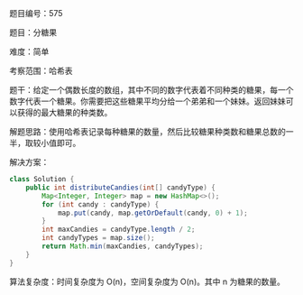 题目编号：575

题目：分糖果

难度：简单

考察范围：哈希表

题干：给定一个偶数长度的数组，其中不同的数字代表着不同种类的糖果，每一个数字代表一个糖果。你需要把这些糖果平均分给一个弟弟和一个妹妹。返回妹妹可以获得的最大糖果的种类数。

解题思路：使用哈希表记录每种糖果的数量，然后比较糖果种类数和糖果总数的一半，取较小值即可。

解决方案：

```java
class Solution {
    public int distributeCandies(int[] candyType) {
        Map<Integer, Integer> map = new HashMap<>();
        for (int candy : candyType) {
            map.put(candy, map.getOrDefault(candy, 0) + 1);
        }
        int maxCandies = candyType.length / 2;
        int candyTypes = map.size();
        return Math.min(maxCandies, candyTypes);
    }
}
```

算法复杂度：时间复杂度为 O(n)，空间复杂度为 O(n)。其中 n 为糖果的数量。